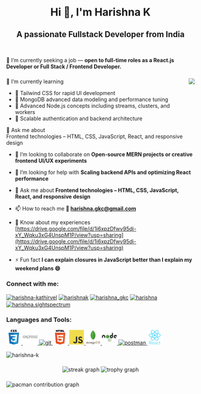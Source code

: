 <h1 align="center">Hi 👋, I'm Harishna K</h1>
<h2 align="center">A passionate Fullstack Developer from India</h2>

<p align="left"> <a href="https://twitter.com/" target="blank"><img src="https://img.shields.io/twitter/follow/?logo=twitter&style=for-the-badge" alt="" /></a> </p>

🔭 I’m currently seeking a job — ****open to full-time roles as a React.js Developer or Full Stack / Frontend Developer.****
###

<img align="right" height="150" src="https://i.imgflip.com/65efzo.gif"  />

###
🌱 I’m currently learning  
- 🎨 Tailwind CSS for rapid UI development  
- 🍃 MongoDB advanced data modeling and performance tuning  
- 🧩 Advanced Node.js concepts including streams, clusters, and workers  
- 🔐 Scalable authentication and backend architecture

💬 Ask me about  
  Frontend technologies – HTML, CSS, JavaScript, React, and responsive design

- 👯 I’m looking to collaborate on
  ****Open-source MERN projects or creative frontend UI/UX experiments****

- 🤝 I’m looking for help with
  ****Scaling backend APIs and optimizing React performance****

- 💬 Ask me about
  **Frontend technologies – HTML, CSS, JavaScript, React, and responsive design**

- 📫 How to reach me
  **📧 harishna.gkc@gmail.com**

- 📄 Know about my experiences
  [https://drive.google.com/file/d/1i6xpzDfwv95dj-xY_Wqku3xG4UnspM1P/view?usp=sharing](https://drive.google.com/file/d/1i6xpzDfwv95dj-xY_Wqku3xG4UnspM1P/view?usp=sharing)

- ⚡ Fun fact
  **I can explain closures in JavaScript better than I explain my weekend plans 😄**
  
<h3 align="left">Connect with me:</h3>
<p align="left">
<a href="https://linkedin.com/in/harishna-kathirvel-434997260" target="blank"><img align="center" src="https://raw.githubusercontent.com/rahuldkjain/github-profile-readme-generator/master/src/images/icons/Social/linked-in-alt.svg" alt="harishna-kathirvel" height="30" width="40" /></a>
<a href="https://www.codechef.com/users/harishnak" target="blank"><img align="center" src="https://cdn.jsdelivr.net/npm/simple-icons@3.1.0/icons/codechef.svg" alt="harishnak" height="30" width="40" /></a>
<a href="https://www.hackerrank.com/harishna_gkc" target="blank"><img align="center" src="https://raw.githubusercontent.com/rahuldkjain/github-profile-readme-generator/master/src/images/icons/Social/hackerrank.svg" alt="harishna_gkc" height="30" width="40" /></a>
<a href="https://www.leetcode.com/harishna" target="blank"><img align="center" src="https://raw.githubusercontent.com/rahuldkjain/github-profile-readme-generator/master/src/images/icons/Social/leet-code.svg" alt="harishna" height="30" width="40" /></a>
<a href="https://www.hackerearth.com/@harishna.sightspectrum" target="blank"><img align="center" src="https://raw.githubusercontent.com/rahuldkjain/github-profile-readme-generator/master/src/images/icons/Social/hackerearth.svg" alt="harishna.sightspectrum" height="30" width="40" /></a>
</p>

<h3 align="left">Languages and Tools:</h3>
<p align="left"> <a href="https://www.w3schools.com/css/" target="_blank" rel="noreferrer"> <img src="https://raw.githubusercontent.com/devicons/devicon/master/icons/css3/css3-original-wordmark.svg" alt="css3" width="40" height="40"/> </a> <a href="https://expressjs.com" target="_blank" rel="noreferrer"> <img src="https://raw.githubusercontent.com/devicons/devicon/master/icons/express/express-original-wordmark.svg" alt="express" width="40" height="40"/> </a> <a href="https://git-scm.com/" target="_blank" rel="noreferrer"> <img src="https://www.vectorlogo.zone/logos/git-scm/git-scm-icon.svg" alt="git" width="40" height="40"/> </a> <a href="https://www.w3.org/html/" target="_blank" rel="noreferrer"> <img src="https://raw.githubusercontent.com/devicons/devicon/master/icons/html5/html5-original-wordmark.svg" alt="html5" width="40" height="40"/> </a> <a href="https://developer.mozilla.org/en-US/docs/Web/JavaScript" target="_blank" rel="noreferrer"> <img src="https://raw.githubusercontent.com/devicons/devicon/master/icons/javascript/javascript-original.svg" alt="javascript" width="40" height="40"/> </a> <a href="https://www.mongodb.com/" target="_blank" rel="noreferrer"> <img src="https://raw.githubusercontent.com/devicons/devicon/master/icons/mongodb/mongodb-original-wordmark.svg" alt="mongodb" width="40" height="40"/> </a> <a href="https://nodejs.org" target="_blank" rel="noreferrer"> <img src="https://raw.githubusercontent.com/devicons/devicon/master/icons/nodejs/nodejs-original-wordmark.svg" alt="nodejs" width="40" height="40"/> </a> <a href="https://postman.com" target="_blank" rel="noreferrer"> <img src="https://www.vectorlogo.zone/logos/getpostman/getpostman-icon.svg" alt="postman" width="40" height="40"/> </a> <a href="https://reactjs.org/" target="_blank" rel="noreferrer"> <img src="https://raw.githubusercontent.com/devicons/devicon/master/icons/react/react-original-wordmark.svg" alt="react" width="40" height="40"/> </a> </p>

<p><img align="center" src="https://github-readme-stats.vercel.app/api/top-langs?username=harishna-k&show_icons=true&locale=en&layout=compact" alt="harishna-k" /></p>

###

<div align="center">
  <img src="https://streak-stats.demolab.com?user=maurodesouza&locale=en&mode=daily&theme=dracula&hide_border=false&border_radius=5&order=3" height="150" alt="streak graph"  />
  <img src="https://github-profile-trophy.vercel.app?username=maurodesouza&theme=dracula&column=-1&row=1&margin-w=8&margin-h=8&no-bg=false&no-frame=false&order=4" height="150" alt="trophy graph"  />
</div>

###

<picture>
  <source media="(prefers-color-scheme: dark)" srcset="https://raw.githubusercontent.com/maurodesouza/maurodesouza/output/pacman-contribution-graph-dark.svg">
  <source media="(prefers-color-scheme: light)" srcset="https://raw.githubusercontent.com/maurodesouza/maurodesouza/output/pacman-contribution-graph.svg">
  <img alt="pacman contribution graph" src="https://raw.githubusercontent.com/maurodesouza/maurodesouza/output/pacman-contribution-graph.svg">
</picture>

###
